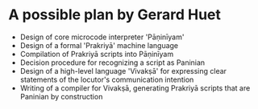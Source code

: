# A possible plan by Gerard Huet

* Design of core microcode interpreter 'Pāṇinīyam'
* Design of a formal 'Prakriyā' machine language
* Compilation of Prakriyā scripts into Pāṇinīyam
* Decision procedure for recognizing a script as Paninian
* Design of a high-level language 'Vivakṣā' for expressing clear statements of the locutor's communication intention
* Writing of a compiler for Vivakṣā, generating Prakriyā scripts that are Paninian by construction

